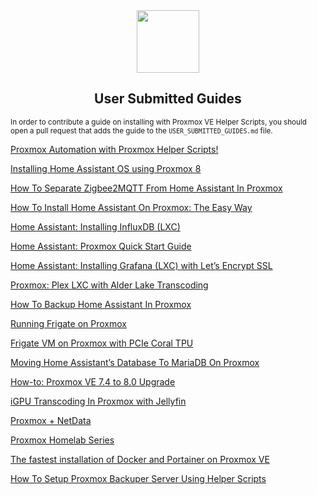 <div align="center">
  <a href="#">
    <img src="https://raw.githubusercontent.com/reyad010/ProxmoxVE/main/misc/images/logo.png" height="100px" />
 </a>
</div>
<h2 align="center">User Submitted Guides </h2>

<sub> In order to contribute a guide on installing with Proxmox VE Helper Scripts, you should open a pull request that adds the guide to the `USER_SUBMITTED_GUIDES.md` file. </sub>

[Proxmox Automation with Proxmox Helper Scripts!](https://www.youtube.com/watch?v=kcpu4z5eSEU)

[Installing Home Assistant OS using Proxmox 8](https://community.home-assistant.io/t/installing-home-assistant-os-using-proxmox-8/201835)

[How To Separate Zigbee2MQTT From Home Assistant In Proxmox](https://smarthomescene.com/guides/how-to-separate-zigbee2mqtt-from-home-assistant-in-proxmox/)

[How To Install Home Assistant On Proxmox: The Easy Way](https://smarthomescene.com/guides/how-to-install-home-assistant-on-proxmox-the-easy-way/)

[Home Assistant: Installing InfluxDB (LXC)](https://www.derekseaman.com/2023/04/home-assistant-installing-influxdb-lxc.html)

[Home Assistant: Proxmox Quick Start Guide](https://www.derekseaman.com/2023/10/home-assistant-proxmox-ve-8-0-quick-start-guide-2.html)

[Home Assistant: Installing Grafana (LXC) with Let’s Encrypt SSL](https://www.derekseaman.com/2023/04/home-assistant-installing-grafana-lxc.html)

[Proxmox: Plex LXC with Alder Lake Transcoding](https://www.derekseaman.com/2023/04/proxmox-plex-lxc-with-alder-lake-transcoding.html)

[How To Backup Home Assistant In Proxmox](https://smarthomescene.com/guides/how-to-backup-home-assistant-in-proxmox/)

[Running Frigate on Proxmox](https://www.homeautomationguy.io/blog/running-frigate-on-proxmox)

[Frigate VM on Proxmox with PCIe Coral TPU](https://www.derekseaman.com/2023/06/home-assistant-frigate-vm-on-proxmox-with-pcie-coral-tpu.html)

[Moving Home Assistant’s Database To MariaDB On Proxmox](https://smarthomescene.com/guides/moving-home-assistants-database-to-mariadb-on-proxmox/)

[How-to: Proxmox VE 7.4 to 8.0 Upgrade](https://www.derekseaman.com/2023/06/how-to-proxmox-7-4-to-8-0-upgrade.html)

[iGPU Transcoding In Proxmox with Jellyfin](https://www.youtube.com/watch?v=XAa_qpNmzZs)

[Proxmox + NetData](<https://dbt3ch.com/books/proxmox-netdata-for-better-insights-and-notifications/page/proxmox-netdata-for-better-insights-and-notifications>)

[Proxmox Homelab Series](<https://blog.kye.dev/proxmox-series>)

[The fastest installation of Docker and Portainer on Proxmox VE](https://lavr.site/en-fastest-install-docker-portainer-proxmox/)

[How To Setup Proxmox Backuper Server Using Helper Scripts](<https://youtu.be/6C2JOsrZZZw?si=kkrrcL_nLCDBJkOB>)
